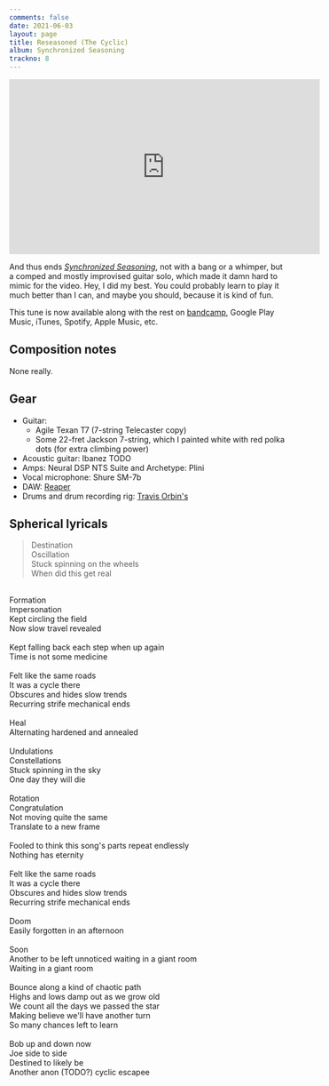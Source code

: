 ```yaml
---
comments: false
date: 2021-06-03
layout: page
title: Reseasoned (The Cyclic)
album: Synchronized Seasoning
trackno: 8
---
```


<iframe width="560" height="315" src="https://www.youtube.com/embed/TODO"
frameborder="0" allow="accelerometer; autoplay; encrypted-media; gyroscope;
picture-in-picture" allowfullscreen></iframe>

And thus ends [_Synchronized Seasoning_](/music/synchronized-seasoning),
not with a bang or a whimper, but a comped and mostly improvised guitar solo,
which made it damn hard to mimic for the video. Hey, I did my best.
You could probably learn to play it much better than I can, and maybe you should,
because it is kind of fun.

This tune is now available along with the rest on
[bandcamp](https://petepeterson.bandcamp.com/TODO),
Google Play Music, iTunes, Spotify, Apple Music, etc.


## Composition notes

None really.


## Gear

* Guitar:
    * Agile Texan T7 (7-string Telecaster copy)
    * Some 22-fret Jackson 7-string, which I painted white with red polka dots
      (for extra climbing power)
* Acoustic guitar: Ibanez TODO
* Amps: Neural DSP NTS Suite and Archetype: Plini
* Vocal microphone: Shure SM-7b
* DAW: [Reaper](https://www.reaper.fm/)
* Drums and drum recording rig:
  [Travis Orbin's](http://travisorbin.com/equipment.htm)


## Spherical lyricals

>Destination<br>
Oscillation<br>
Stuck spinning on the wheels<br>
When did this get real<br>
<br>
Formation<br>
Impersonation<br>
Kept circling the field<br>
Now slow travel revealed<br>
<br>
Kept falling back each step when up again<br>
Time is not some medicine<br>
<br>
Felt like the same roads<br>
It was a cycle there<br>
Obscures and hides slow trends<br>
Recurring strife mechanical ends<br>
<br>
Heal<br>
Alternating hardened and annealed<br>
<br>
Undulations<br>
Constellations<br>
Stuck spinning in the sky<br>
One day they will die<br>
<br>
Rotation<br>
Congratulation<br>
Not moving quite the same<br>
Translate to a new frame<br>
<br>
Fooled to think this song's parts repeat endlessly<br>
Nothing has eternity<br>
<br>
Felt like the same roads<br>
It was a cycle there<br>
Obscures and hides slow trends<br>
Recurring strife mechanical ends<br>
<br>
Doom<br>
Easily forgotten in an afternoon<br>
<br>
Soon<br>
Another to be left unnoticed waiting in a giant room<br>
Waiting in a giant room<br>
<br>
Bounce along a kind of chaotic path<br>
Highs and lows damp out as we grow old<br>
We count all the days we passed the star<br>
Making believe we'll have another turn<br>
So many chances left to learn<br>
<br>
Bob up and down now<br>
Joe side to side<br>
Destined to likely be<br>
Another anon (TODO?) cyclic escapee<br>
